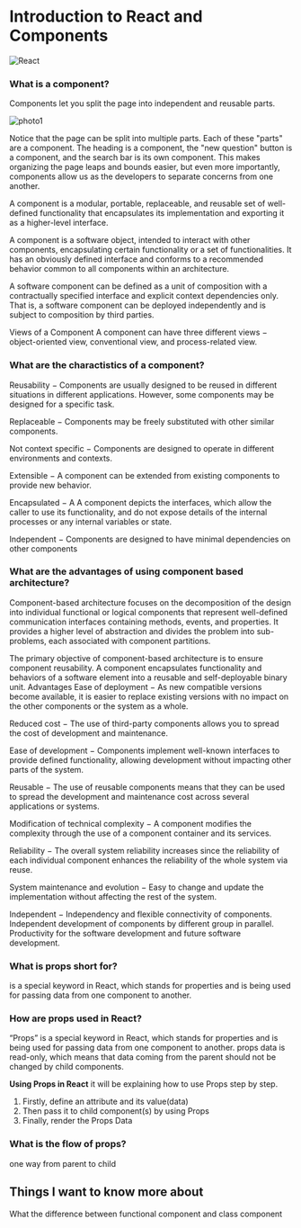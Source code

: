 # Introduction to React and Components

![React](https://hackernoon.com/hn-images/1*HSisLuifMO6KbLfPOKtLow.jpeg)

### What is a component?

Components let you split the page into independent and reusable parts.

![photo1](https://api.sololearn.com/DownloadFile?id=3920)

Notice that the page can be split into multiple parts. Each of these "parts" are a component.
The heading is a component, the "new question" button is a component, and the search bar is its own component.
This makes organizing the page leaps and bounds easier, but even more importantly, components allow us as the developers to separate concerns from one another.

A component is a modular, portable, replaceable, and reusable set of well-defined functionality that encapsulates its implementation and exporting it as a higher-level interface.

A component is a software object, intended to interact with other components, encapsulating certain functionality or a set of functionalities. It has an obviously defined interface and conforms to a recommended behavior common to all components within an architecture.

A software component can be defined as a unit of composition with a contractually specified interface and explicit context dependencies only. That is, a software component can be deployed independently and is subject to composition by third parties.

Views of a Component
A component can have three different views − object-oriented view, conventional view, and process-related view.

### What are the charactistics of a component?

Reusability − Components are usually designed to be reused in different situations in different applications. However, some components may be designed for a specific task.

Replaceable − Components may be freely substituted with other similar components.

Not context specific − Components are designed to operate in different environments and contexts.

Extensible − A component can be extended from existing components to provide new behavior.

Encapsulated − A A component depicts the interfaces, which allow the caller to use its functionality, and do not expose details of the internal processes or any internal variables or state.

Independent − Components are designed to have minimal dependencies on other components

### What are the advantages of using component based architecture?

Component-based architecture focuses on the decomposition of the design into individual functional or logical components that represent well-defined communication interfaces containing methods, events, and properties. It provides a higher level of abstraction and divides the problem into sub-problems, each associated with component partitions.

The primary objective of component-based architecture is to ensure component reusability. A component encapsulates functionality and behaviors of a software element into a reusable and self-deployable binary unit.
Advantages
Ease of deployment − As new compatible versions become available, it is easier to replace existing versions with no impact on the other components or the system as a whole.

Reduced cost − The use of third-party components allows you to spread the cost of development and maintenance.

Ease of development − Components implement well-known interfaces to provide defined functionality, allowing development without impacting other parts of the system.

Reusable − The use of reusable components means that they can be used to spread the development and maintenance cost across several applications or systems.

Modification of technical complexity − A component modifies the complexity through the use of a component container and its services.

Reliability − The overall system reliability increases since the reliability of each individual component enhances the reliability of the whole system via reuse.

System maintenance and evolution − Easy to change and update the implementation without affecting the rest of the system.

Independent − Independency and flexible connectivity of components. Independent development of components by different group in parallel. Productivity for the software development and future software development.

### What is props short for?

is a special keyword in React, which stands for properties and is being used for passing data from one component to another.

### How are props used in React?

“Props” is a special keyword in React, which stands for properties and is being used for passing data from one component to another.
props data is read-only, which means that data coming from the parent should not be changed by child components.

**Using Props in React**
it will be explaining how to use Props step by step.

1. Firstly, define an attribute and its value(data)
2. Then pass it to child component(s) by using Props
3. Finally, render the Props Data

### What is the flow of props?

one way from parent to child

## Things I want to know more about

What the difference between functional component and class component
